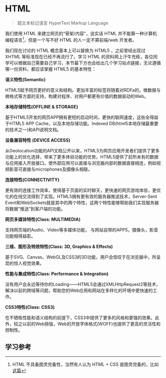 # HTML

> 超文本标记语言 HyperText Markup Language

我们使用 HTML 来建立网页的“骨架/内容”，说实话 HTML 并不能算一种计算机编程语言[^1]，但是一个写不好 HTML 的人一定不算前端/web 开发者。

[^1]: HTML 不具备图灵完备性，当然有人认为 HTML + CSS 是图灵完备的，比如[这篇](https://lemire.me/blog/2011/03/08/breaking-news-htmlcss-is-turing-complete/)

我们现在讨论的 HTML 概念基本上可以替换为 HTML5 ，之前曾经出现过 XHTML 等标准现在已经不再流行了。学习 HTML 的资料网上汗牛充栋，各位同学可以根据自己需要自己学习，本节最下方也会给出几个学习站点链接，无论遵循哪一份资料，都应该掌握 HTML5 的基本特性：

**语义特性(Semantic)**

HTML5赋予网页更好的意义和结构。更加丰富的标签将随着对RDFa的，微数据与微格式等方面的支持，构建对程序、对用户都更有价值的数据驱动的Web。

**本地存储特性(OFFLINE & STORAGE)**

基于HTML5开发的网页APP拥有更短的启动时间，更快的联网速度，这些全得益于HTML5 APP Cache，以及本地存储功能。Indexed DB(html5本地存储最重要的技术之一)和API说明文档。

**设备兼容特性 (DEVICE ACCESS)**

从Geolocation功能的API文档公开以来，HTML5为网页应用开发者们提供了更多功能上的优化选择，带来了更多体验功能的优势。HTML5提供了前所未有的数据与应用接入开放接口。使外部应用可以直接与浏览器内部的数据直接相连，例如视频影音可直接与microphones及摄像头相联。

**连接特性(CONNECTIVITY)**

更有效的连接工作效率，使得基于页面的实时聊天，更快速的网页游戏体验，更优化的在线交流得到了实现。HTML5拥有更有效的服务器推送技术，Server-Sent Event和WebSockets就是其中的两个特性，这两个特性能够帮助我们实现服务器将数据“推送”到客户端的功能。

**网页多媒体特性(Class: MULTIMEDIA)**

支持网页端的Audio、Video等多媒体功能， 与网站自带的APPS，摄像头，影音功能相得益彰。

**三维、图形及特效特性(Class: 3D, Graphics & Effects)**

基于SVG、Canvas、WebGL及CSS3的3D功能，用户会惊叹于在浏览器中，所呈现的惊人视觉效果。

**性能与集成特性(Class: Performance & Integration)**

没有用户会永远等待你的Loading——HTML5会通过XMLHttpRequest2等技术，解决以前的跨域等问题，帮助您的Web应用和网站在多样化的环境中更快速的工作。

**CSS3特性(Class: CSS3)**

在不牺牲性能和语义结构的前提下，CSS3中提供了更多的风格和更强的效果。此外，较之以前的Web排版，Web的开放字体格式(WOFF)也提供了更高的灵活性和控制性。

## 学习参考

[MDN web docs/HTML]: https://developer.mozilla.org/zh-CN/docs/Web/HTML
[菜鸟 HTML5 在线学习]: http://www.runoob.com/html/html5-intro.html
[W3shool HTML5 参考手册]: http://www.w3school.com.cn/html5/html5_reference.asp